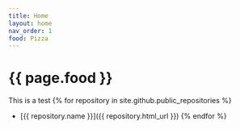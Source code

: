 ```yaml
---
title: Home
layout: home
nav_order: 1
food: Pizza
---
```


<h1>{{ page.food }}</h1>

This is a test
{% for repository in site.github.public_repositories %}
  * [{{ repository.name }}]({{ repository.html_url }})
{% endfor %}
